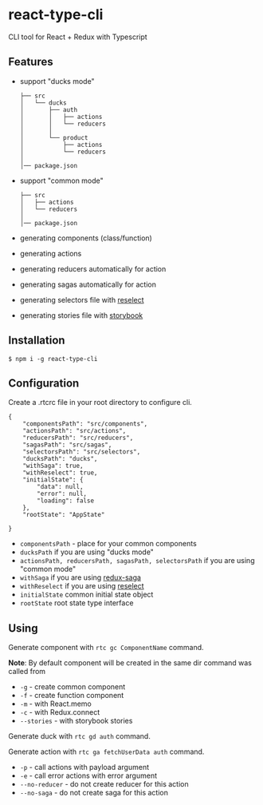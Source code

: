 # react-type-cli
CLI tool for React + Redux with Typescript

## Features

* support "ducks mode"
    ```
    ├── src
    │   └── ducks
    │       ├── auth
    │       │   ├── actions
    │       │   └── reducers
    │       │
    │       └── product
    │           ├── actions
    │           └── reducers
    │
    │── package.json
    ```
* support "common mode"
    ```
    ├── src
    │   ├── actions
    │   └── reducers
    │      
    │── package.json
    ```
    
* generating components (class/function)
* generating actions 
* generating reducers automatically for action
* generating sagas automatically for action
* generating selectors file with [reselect](https://www.npmjs.com/package/reselect)
* generating stories file with [storybook](https://storybook.js.org/)

## Installation
    $ npm i -g react-type-cli
    
## Configuration
Create a .rtcrc file in your root directory to configure cli.
```
{
    "componentsPath": "src/components",
    "actionsPath": "src/actions",
    "reducersPath": "src/reducers",
    "sagasPath": "src/sagas",
    "selectorsPath": "src/selectors",
    "ducksPath": "ducks",
    "withSaga": true,
    "withReselect": true,
    "initialState": {
        "data": null,
        "error": null,
        "loading": false
    },
    "rootState": "AppState"

}
```

- `componentsPath` - place for your common components
- `ducksPath` if you are using "ducks mode"
- `actionsPath, reducersPath, sagasPath, selectorsPath` if you are using "common mode"
- `withSaga` if you are using [redux-saga](https://www.npmjs.com/package/redux-saga)
- `withReselect` if you are using [reselect](https://www.npmjs.com/package/reselect)
- `initialState` common initial state object
- `rootState` root state type interface

## Using

Generate component with `rtc gc ComponentName` command.

**Note**: By default component will be created in the same dir command was called from

* `-g` - create common component
* `-f` - create function component
* `-m` - with React.memo
* `-c` - with Redux.connect
* `--stories` - with storybook stories


Generate duck with `rtc gd auth` command.

Generate action with `rtc ga fetchUserData auth` command.

* `-p` - call actions with payload argument
* `-e` - call error actions with error argument
* `--no-reducer` - do not create reducer for this action
* `--no-saga` - do not create saga for this action

 

